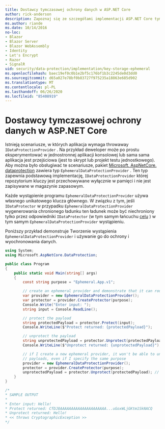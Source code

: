 ```yaml
---
title: Dostawcy tymczasowej ochrony danych w ASP.NET Core
author: rick-anderson
description: Zapoznaj się ze szczegółami implementacji ASP.NET Core tymczasowych dostawców ochrony danych.
ms.author: riande
ms.date: 10/14/2016
no-loc:
- Blazor
- Blazor Server
- Blazor WebAssembly
- Identity
- Let's Encrypt
- Razor
- SignalR
uid: security/data-protection/implementation/key-storage-ephemeral
ms.openlocfilehash: baec19ef0c0b1e2bf5c176bf1b3c2245de0d3dd0
ms.sourcegitcommit: d65a027e78bf0b83727f975235a18863e685d902
ms.translationtype: MT
ms.contentlocale: pl-PL
ms.lasthandoff: 06/26/2020
ms.locfileid: "85408919"
---
```

# <a name="ephemeral-data-protection-providers-in-aspnet-core"></a>Dostawcy tymczasowej ochrony danych w ASP.NET Core

<a name="data-protection-implementation-key-storage-ephemeral"></a>

Istnieją scenariusze, w których aplikacja wymaga throwaway `IDataProtectionProvider` . Na przykład deweloper może po prostu eksperymentować w jednostronnej aplikacji konsolowej lub sama sama aplikacja jest przejściowa (jest to skrypt lub projekt testu jednostkowego). Aby można było obsługiwać te scenariusze, pakiet [Microsoft. AspNetCore. dataprotection](https://www.nuget.org/packages/Microsoft.AspNetCore.DataProtection/) zawiera typ `EphemeralDataProtectionProvider` . Ten typ zapewnia podstawową implementację, `IDataProtectionProvider` której repozytorium kluczy jest przechowywane wyłącznie w pamięci i nie jest zapisywane w magazynie zapasowym.

Każde wystąpienie programu `EphemeralDataProtectionProvider` używa własnego unikatowego klucza głównego. W związku z tym, jeśli `IDataProtector` w przypadku `EphemeralDataProtectionProvider` wygenerowania chronionego ładunku ten ładunek może być niechroniony tylko przez odpowiedniki `IDataProtector` (w tym samym łańcuchu [celu](xref:security/data-protection/consumer-apis/purpose-strings#data-protection-consumer-apis-purposes) ) w tym samym `EphemeralDataProtectionProvider` wystąpieniu.

Poniższy przykład demonstruje Tworzenie wystąpienia `EphemeralDataProtectionProvider` i używanie go do ochrony i wyochronowania danych.

```csharp
using System;
using Microsoft.AspNetCore.DataProtection;

public class Program
{
    public static void Main(string[] args)
    {
        const string purpose = "Ephemeral.App.v1";

        // create an ephemeral provider and demonstrate that it can round-trip a payload
        var provider = new EphemeralDataProtectionProvider();
        var protector = provider.CreateProtector(purpose);
        Console.Write("Enter input: ");
        string input = Console.ReadLine();

        // protect the payload
        string protectedPayload = protector.Protect(input);
        Console.WriteLine($"Protect returned: {protectedPayload}");

        // unprotect the payload
        string unprotectedPayload = protector.Unprotect(protectedPayload);
        Console.WriteLine($"Unprotect returned: {unprotectedPayload}");

        // if I create a new ephemeral provider, it won't be able to unprotect existing
        // payloads, even if I specify the same purpose
        provider = new EphemeralDataProtectionProvider();
        protector = provider.CreateProtector(purpose);
        unprotectedPayload = protector.Unprotect(protectedPayload); // THROWS
    }
}

/*
* SAMPLE OUTPUT
*
* Enter input: Hello!
* Protect returned: CfDJ8AAAAAAAAAAAAAAAAAAAAA...uGoxWLjGKtm1SkNACQ
* Unprotect returned: Hello!
* << throws CryptographicException >>
*/
```
